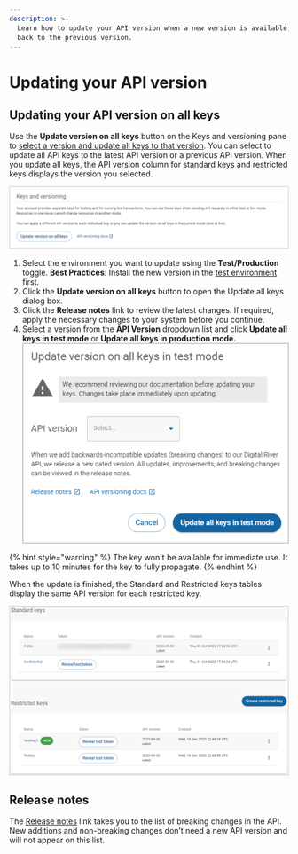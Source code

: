 ```yaml
---
description: >-
  Learn how to update your API version when a new version is available, or roll
  back to the previous version.
---
```


# Updating your API version

## Updating your API version on all keys

Use the **Update version on all keys** button on the Keys and versioning pane to [select a version and update all keys to that version](updating-your-api-version.md). You can select to update all API keys to the latest API version or a previous API version. When you update all keys, the API version column for standard keys and restricted keys displays the version you selected.

<div align="left">

<img src="../../../../.gitbook/assets/APIKeysUpdate.png" alt="">

</div>

1. Select the environment you want to update using the **Test/Production** toggle. **Best Practices**: Install the new version in the [test environment](../../test-and-production-environments.md) first.
2. Click the **Update version on all keys** button to open the Update all keys dialog box.
3. Click the **Release notes** link to review the latest changes. If required, apply the necessary changes to your system before you continue.
4. Select a version from the **API Version** dropdown list and click **Update all keys in test mode** or **Update all keys in production mode.**\
   ![](../../../../.gitbook/assets/UpdateAllKeys.png)

{% hint style="warning" %}
The key won't be available for immediate use. It takes up to 10 minutes for the key to fully propagate.
{% endhint %}

When the update is finished, the Standard and Restricted keys tables display the same API version for each restricted key.

<div align="left">

<img src="../../../../.gitbook/assets/standard-and-restricted-keys (1) (1) (1) (1).png" alt="">

</div>

## Release notes

The [Release notes](../../../../general-resources/release-notes/) link takes you to the list of breaking changes in the API. New additions and non-breaking changes don’t need a new API version and will not appear on this list.
